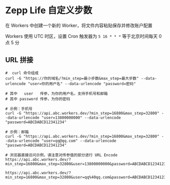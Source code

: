# Zepp Life 自定义步数

在 Workers 中创建一个新的 Worker，将文件内容粘贴保存并修改账户配置

Workers 使用 UTC 时区，设置 Cron 触发器为 `5 16 * * *` 等于北京时间每天 0 点 5 分

## URL 拼接

```
#  curl 命令组成
curl -G "https://你的域名/?min_step=最小步数&max_step=最大步数" --data-urlencode "user=你的用户名" --data-urlencode "password=密码" 

# 其中   user   传参，为你的用户名，支持手机号和邮箱
# 其中 password 传参，为你的密码

# 示例：手机号
curl -G "https://api.abc.workers.dev/?min_step=16800&max_step=32800" --data-urlencode "user=13800000000" --data-urlencode "password=ABCDABCD12341234"

# 示例：邮箱
curl -G "https://api.abc.workers.dev/?min_step=16800&max_step=32800" --data-urlencode "user=qq@qq.com" --data-urlencode "password=ABCDABCD12341234"

# 浏览器直接访问示例，请注意对传参值的部分进行 URL Encode
https://api.abc.workers.dev/?min_step=16800&max_step=32800&user=13800000000&password=ABCDABCD12341234

https://api.abc.workers.dev/?min_step=16800&max_step=32800&user=qq%40qq.com&password=ABCDABCD12341234
```
